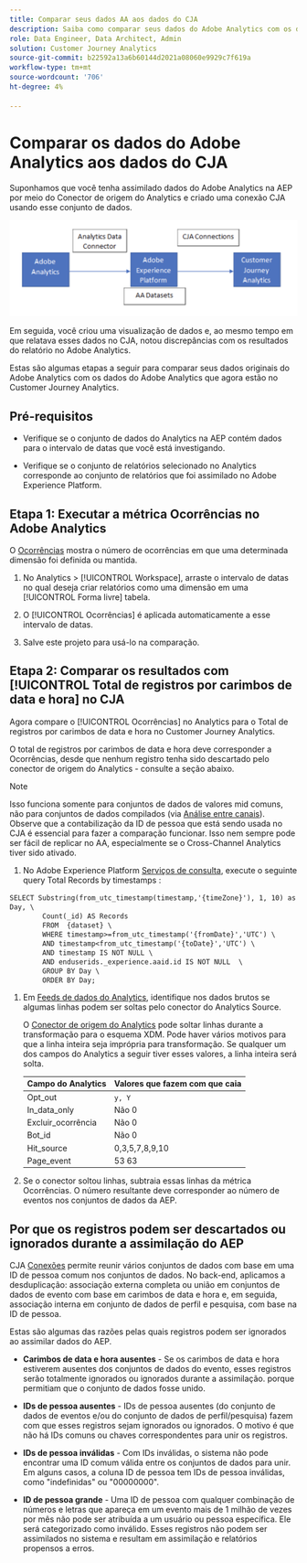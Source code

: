 ```yaml
---
title: Comparar seus dados AA aos dados do CJA
description: Saiba como comparar seus dados do Adobe Analytics com os dados do Customer Journey Analytics
role: Data Engineer, Data Architect, Admin
solution: Customer Journey Analytics
source-git-commit: b22592a13a6b60144d2021a08060e9929c7f619a
workflow-type: tm+mt
source-wordcount: '706'
ht-degree: 4%

---
```



# Comparar os dados do Adobe Analytics aos dados do CJA

Suponhamos que você tenha assimilado dados do Adobe Analytics na AEP por meio do Conector de origem do Analytics e criado uma conexão CJA usando esse conjunto de dados.

![fluxo de dados](assets/compare.png)

Em seguida, você criou uma visualização de dados e, ao mesmo tempo em que relatava esses dados no CJA, notou discrepâncias com os resultados do relatório no Adobe Analytics.

Estas são algumas etapas a seguir para comparar seus dados originais do Adobe Analytics com os dados do Adobe Analytics que agora estão no Customer Journey Analytics.

## Pré-requisitos

* Verifique se o conjunto de dados do Analytics na AEP contém dados para o intervalo de datas que você está investigando.

* Verifique se o conjunto de relatórios selecionado no Analytics corresponde ao conjunto de relatórios que foi assimilado no Adobe Experience Platform.


## Etapa 1: Executar a métrica Ocorrências no Adobe Analytics

O [Ocorrências](https://experienceleague.adobe.com/docs/analytics/components/metrics/occurrences.html?lang=pt-BR) mostra o número de ocorrências em que uma determinada dimensão foi definida ou mantida.

1. No Analytics > [!UICONTROL Workspace], arraste o intervalo de datas no qual deseja criar relatórios como uma dimensão em uma [!UICONTROL Forma livre] tabela.

1. O [!UICONTROL Ocorrências] é aplicada automaticamente a esse intervalo de datas.

1. Salve este projeto para usá-lo na comparação.

## Etapa 2: Comparar os resultados com [!UICONTROL Total de registros por carimbos de data e hora] no CJA

Agora compare o [!UICONTROL Ocorrências] no Analytics para o Total de registros por carimbos de data e hora no Customer Journey Analytics.

O total de registros por carimbos de data e hora deve corresponder a Ocorrências, desde que nenhum registro tenha sido descartado pelo conector de origem do Analytics - consulte a seção abaixo.

>[!NOTE]
>
>Isso funciona somente para conjuntos de dados de valores mid comuns, não para conjuntos de dados compilados (via [Análise entre canais](\help/connections/cca/overview.md)). Observe que a contabilização da ID de pessoa que está sendo usada no CJA é essencial para fazer a comparação funcionar. Isso nem sempre pode ser fácil de replicar no AA, especialmente se o Cross-Channel Analytics tiver sido ativado.

1. No Adobe Experience Platform [Serviços de consulta](https://experienceleague.adobe.com/docs/experience-platform/query/best-practices/adobe-analytics.html), execute o seguinte query Total Records by timestamps :

```
SELECT Substring(from_utc_timestamp(timestamp,'{timeZone}'), 1, 10) as Day, \ 
        Count(_id) AS Records 
        FROM  {dataset} \ 
        WHERE timestamp>=from_utc_timestamp('{fromDate}','UTC') \ 
        AND timestamp<from_utc_timestamp('{toDate}','UTC') \ 
        AND timestamp IS NOT NULL \ 
        AND enduserids._experience.aaid.id IS NOT NULL  \ 
        GROUP BY Day \ 
        ORDER BY Day; 
```

1. Em [Feeds de dados do Analytics](https://experienceleague.adobe.com/docs/analytics/export/analytics-data-feed/data-feed-contents/datafeeds-reference.html?lang=pt-BR), identifique nos dados brutos se algumas linhas podem ser soltas pelo conector do Analytics Source.

   O [Conector de origem do Analytics](https://experienceleague.adobe.com/docs/experience-platform/sources/ui-tutorials/create/adobe-applications/analytics.html?lang=pt-BR) pode soltar linhas durante a transformação para o esquema XDM. Pode haver vários motivos para que a linha inteira seja imprópria para transformação. Se qualquer um dos campos do Analytics a seguir tiver esses valores, a linha inteira será solta.

   | Campo do Analytics | Valores que fazem com que caia |
   | --- | --- |
   | Opt_out | `y, Y` |
   | In_data_only | Não 0 |
   | Excluir_ocorrência | Não 0 |
   | Bot_id | Não 0 |
   | Hit_source | 0,3,5,7,8,9,10 |
   | Page_event | 53 63 |

1. Se o conector soltou linhas, subtraia essas linhas da métrica Ocorrências. O número resultante deve corresponder ao número de eventos nos conjuntos de dados da AEP.

## Por que os registros podem ser descartados ou ignorados durante a assimilação do AEP

CJA [Conexões](\help/connections/create-connection.md) permite reunir vários conjuntos de dados com base em uma ID de pessoa comum nos conjuntos de dados. No back-end, aplicamos a desduplicação: associação externa completa ou união em conjuntos de dados de evento com base em carimbos de data e hora e, em seguida, associação interna em conjunto de dados de perfil e pesquisa, com base na ID de pessoa.

Estas são algumas das razões pelas quais registros podem ser ignorados ao assimilar dados do AEP.

* **Carimbos de data e hora ausentes** - Se os carimbos de data e hora estiverem ausentes dos conjuntos de dados do evento, esses registros serão totalmente ignorados ou ignorados durante a assimilação. porque permitiam que o conjunto de dados fosse unido.

* **IDs de pessoa ausentes** - IDs de pessoa ausentes (do conjunto de dados de eventos e/ou do conjunto de dados de perfil/pesquisa) fazem com que esses registros sejam ignorados ou ignorados. O motivo é que não há IDs comuns ou chaves correspondentes para unir os registros.

* **IDs de pessoa inválidas** - Com IDs inválidas, o sistema não pode encontrar uma ID comum válida entre os conjuntos de dados para unir. Em alguns casos, a coluna ID de pessoa tem IDs de pessoa inválidas, como &quot;indefinidas&quot; ou &quot;00000000&quot;.

* **ID de pessoa grande** - Uma ID de pessoa com qualquer combinação de números e letras que apareça em um evento mais de 1 milhão de vezes por mês não pode ser atribuída a um usuário ou pessoa específica. Ele será categorizado como inválido. Esses registros não podem ser assimilados no sistema e resultam em assimilação e relatórios propensos a erros.


